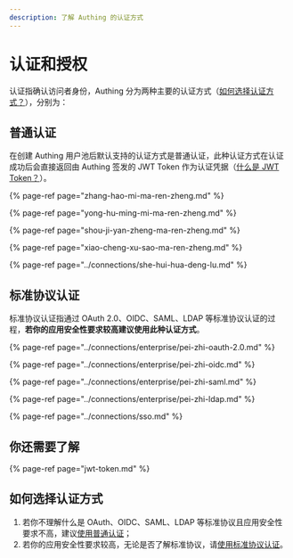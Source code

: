 ```yaml
---
description: 了解 Authing 的认证方式
---
```


# 认证和授权

认证指确认访问者身份，Authing 分为两种主要的认证方式（[如何选择认证方式？](https://learn.authing.cn/authing/advanced/authentication#ru-he-xuan-ze-ren-zheng-fang-shi)），分别为：

## 普通认证

在创建 Authing 用户池后默认支持的认证方式是普通认证，此种认证方式在认证成功后会直接返回由 Authing 签发的 JWT Token 作为认证凭据（[什么是 JWT Token？](https://learn.authing.cn/authing/advanced/authentication/jwt-token)）。

{% page-ref page="zhang-hao-mi-ma-ren-zheng.md" %}

{% page-ref page="yong-hu-ming-mi-ma-ren-zheng.md" %}

{% page-ref page="shou-ji-yan-zheng-ma-ren-zheng.md" %}

{% page-ref page="xiao-cheng-xu-sao-ma-ren-zheng.md" %}

{% page-ref page="../connections/she-hui-hua-deng-lu.md" %}

## 标准协议认证

标准协议认证指通过 OAuth 2.0、OIDC、SAML、LDAP 等标准协议认证的过程，**若你的应用安全性要求较高建议使用此种认证方式**。

{% page-ref page="../connections/enterprise/pei-zhi-oauth-2.0.md" %}

{% page-ref page="../connections/enterprise/pei-zhi-oidc.md" %}

{% page-ref page="../connections/enterprise/pei-zhi-saml.md" %}

{% page-ref page="../connections/enterprise/pei-zhi-ldap.md" %}

{% page-ref page="../connections/sso.md" %}

## 你还需要了解

{% page-ref page="jwt-token.md" %}

## 如何选择认证方式

1. 若你不理解什么是 OAuth、OIDC、SAML、LDAP 等标准协议且应用安全性要求不高，建议[使用普通认证](https://learn.authing.cn/authing/advanced/authentication#pu-tong-ren-zheng)；
2. 若你的应用安全性要求较高，无论是否了解标准协议，请[使用标准协议认证](https://learn.authing.cn/authing/advanced/authentication#biao-zhun-xie-yi-ren-zheng)。





